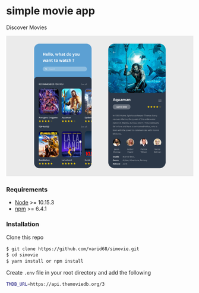 # simple movie app 
Discover Movies

<img src="preview.png" alt="image" />

### Requirements
- [Node](https://nodejs.org/) >= 10.15.3
- [npm](https://npmjs.com) >= 6.4.1

### Installation

Clone this repo

```sh
$ git clone https://github.com/varid68/simovie.git
$ cd simovie
$ yarn install or npm install
```

Create `.env` file in your root directory and add the following

```sh
TMDB_URL=https://api.themoviedb.org/3

```
